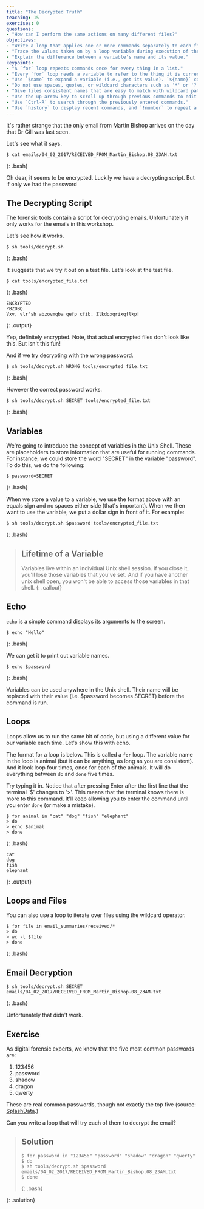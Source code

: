```yaml
---
title: "The Decrypted Truth"
teaching: 15
exercises: 0
questions:
- "How can I perform the same actions on many different files?"
objectives:
- "Write a loop that applies one or more commands separately to each file in a set of files."
- "Trace the values taken on by a loop variable during execution of the loop."
- "Explain the difference between a variable's name and its value."
keypoints:
- "A `for` loop repeats commands once for every thing in a list."
- "Every `for` loop needs a variable to refer to the thing it is currently operating on."
- "Use `$name` to expand a variable (i.e., get its value). `${name}` can also be used."
- "Do not use spaces, quotes, or wildcard characters such as '*' or '?' in filenames, as it complicates variable expansion."
- "Give files consistent names that are easy to match with wildcard patterns to make it easy to select them for looping."
- "Use the up-arrow key to scroll up through previous commands to edit and repeat them."
- "Use `Ctrl-R` to search through the previously entered commands."
- "Use `history` to display recent commands, and `!number` to repeat a command by number."
---
```


It's rather strange that the only email from Martin Bishop arrives on the day that Dr Gill was last seen.

Let's see what it says.

~~~
$ cat emails/04_02_2017/RECEIVED_FROM_Martin_Bishop.08_23AM.txt
~~~
{: .bash}

Oh dear, it seems to be encrypted. Luckily we have a decrypting script. But if only we had the password

## The Decrypting Script

The forensic tools contain a script for decrypting emails. Unfortunately it only works for the emails in this workshop.

Let's see how it works.

~~~
$ sh tools/decrypt.sh
~~~
{: .bash}

It suggests that we try it out on a test file. Let's look at the test file.

~~~
$ cat tools/encrypted_file.txt
~~~
{: .bash}
~~~
ENCRYPTED
PBZOBQ
Vxv, vlr'sb abzovmqba qefp cfib. Zlkdoxqrixqflkp!
~~~
{: .output}

Yep, definitely encrypted. Note, that actual encrypted files don't look like this. But isn't this fun!


And if we try decrypting with the wrong password.

~~~
$ sh tools/decrypt.sh WRONG tools/encrypted_file.txt
~~~
{: .bash}

However the correct password works.
~~~
$ sh tools/decrypt.sh SECRET tools/encrypted_file.txt
~~~
{: .bash}

## Variables

We're going to introduce the concept of variables in the Unix Shell. These are placeholders to store information that are useful for running commands. For instance, we could store the word "SECRET" in the variable "password". To do this, we do the following:

~~~
$ password=SECRET
~~~
{: .bash}

When we store a value to a variable, we use the format above with an equals sign and no spaces either side (that's important). When we then want to use the variable, we put a dollar sign in front of it. For example:

~~~
$ sh tools/decrypt.sh $password tools/encrypted_file.txt
~~~
{: .bash}

> ## Lifetime of a Variable
>
> Variables live within an individual Unix shell session. If you close it, you'll lose those variables that you've set. And if you have another unix shell open, you won't be able to access those variables in that shell.
{: .callout}

## Echo

`echo` is a simple command displays its arguments to the screen.

~~~
$ echo "Hello"
~~~
{: .bash}

We can get it to print out variable names.

~~~
$ echo $password
~~~
{: .bash}

Variables can be used anywhere in the Unix shell. Their name will be replaced with their value (i.e. $password becomes SECRET) before the command is run.

## Loops

Loops allow us to run the same bit of code, but using a different value for our variable each time. Let's show this with echo.

The format for a loop is below. This is called a `for` loop. The variable name in the loop is animal (but it can be anything, as long as you are consistent). And it look loop four times, once for each of the animals. It will do everything between `do` and `done` five times. 

Try typing it in. Notice that after pressing Enter after the first line that the terminal '$' changes to '>'. This means that the terminal knows there is more to this command. It'll keep allowing you to enter the command until you enter `done` (or make a mistake).

~~~
$ for animal in "cat" "dog" "fish" "elephant"
> do
> echo $animal
> done
~~~
{: .bash}
~~~
cat
dog
fish
elephant
~~~
{: .output}

## Loops and Files

You can also use a loop to iterate over files using the wildcard operator.

~~~
$ for file in email_summaries/received/*
> do
> wc -l $file
> done
~~~
{: .bash}

## Email Decryption

~~~
$ sh tools/decrypt.sh SECRET emails/04_02_2017/RECEIVED_FROM_Martin_Bishop.08_23AM.txt
~~~
{: .bash}

Unfortunately that didn't work.

## Exercise

As digital forensic experts, we know that the five most common passwords are:

1. 123456
2. password
3. shadow
4. dragon
5. qwerty

These are real common passwords, though not exactly the top five (source: [SplashData](http://splashdata.blogspot.ca).)

Can you write a loop that will try each of them to decrypt the email?

> ## Solution
>
> ~~~
> $ for password in "123456" "password" "shadow" "dragon" "qwerty"
> $ do
> $ sh tools/decrypt.sh $password emails/04_02_2017/RECEIVED_FROM_Martin_Bishop.08_23AM.txt
> $ done
> ~~~
> {: .bash}
>
{: .solution}

